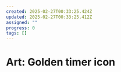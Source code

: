 ```yaml
---
created: 2025-02-27T00:33:25.424Z
updated: 2025-02-27T00:33:25.412Z
assigned: ""
progress: 0
tags: []
---
```


# Art: Golden timer icon
